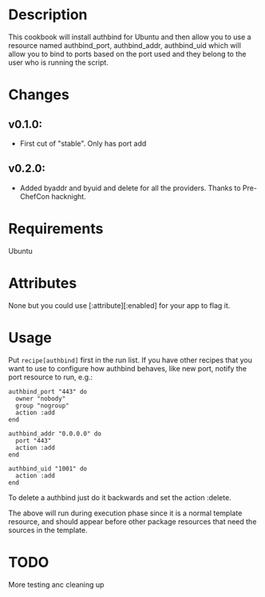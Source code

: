 Description
===========
This cookbook will install authbind for Ubuntu and then allow you to use a resource named authbind_port, authbind_addr, authbind_uid which will allow you to bind to ports based on the port used and they belong to the user who is running the script.

Changes
=======
## v0.1.0:

* First cut of "stable".  Only has port add

## v0.2.0:

* Added byaddr and byuid and delete for all the providers.  Thanks to Pre-ChefCon hacknight.

Requirements
============
Ubuntu

Attributes
==========
None but you could use [:attribute][:enabled] for your app to flag it.

Usage
=====

Put `recipe[authbind]` first in the run list. If you have other recipes that you want to use to configure how authbind behaves, like new port, notify the port resource to run, e.g.:

    authbind_port "443" do
      owner "nobody"
      group "nogroup"
      action :add
    end
    
    authbind_addr "0.0.0.0" do
      port "443"
      action :add
    end
    
    authbind_uid "1001" do
      action :add
    end
    
    
To delete a authbind just do it backwards and set the action :delete.

The above will run during execution phase since it is a normal template resource, and should appear before other package resources that need the sources in the template.

TODO
=====
More testing anc cleaning up
